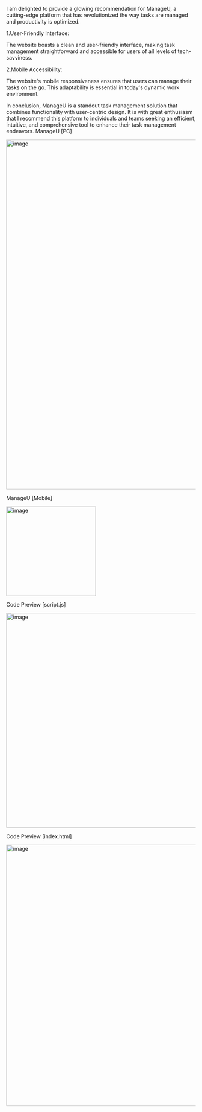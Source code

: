 I am delighted to provide a glowing recommendation for ManageU, a cutting-edge platform that has revolutionized the way tasks are managed and productivity is optimized.

1.User-Friendly Interface:

The website boasts a clean and user-friendly interface, making task management straightforward and accessible for users of all levels of tech-savviness.

2.Mobile Accessibility:

The website's mobile responsiveness ensures that users can manage their tasks on the go. This adaptability is essential in today's dynamic work environment.

In conclusion, ManageU is a standout task management solution that combines functionality with user-centric design. It is with great enthusiasm that I recommend this platform to individuals and teams seeking an efficient, intuitive, and comprehensive tool to enhance their task management endeavors.
ManageU [PC]

<img width="928" alt="image" src="https://github.com/298Ron/ManageU/assets/132360307/f82214e9-01c8-464f-bb0e-d31f31f55cb6">

ManageU [Mobile]

<img width="238" alt="image" src="https://github.com/298Ron/ManageU/assets/132360307/c7661527-0e7f-4bce-91c4-f6c064261471">

Code Preview [script.js]

<img width="570" alt="image" src="https://github.com/298Ron/ManageU/assets/132360307/b1f12045-4638-4624-99d4-9b49108a4692">

Code Preview [index.html]

<img width="693" alt="image" src="https://github.com/298Ron/ManageU/assets/132360307/3fafcac2-12a9-4bb2-a382-e2edec479d0d">


